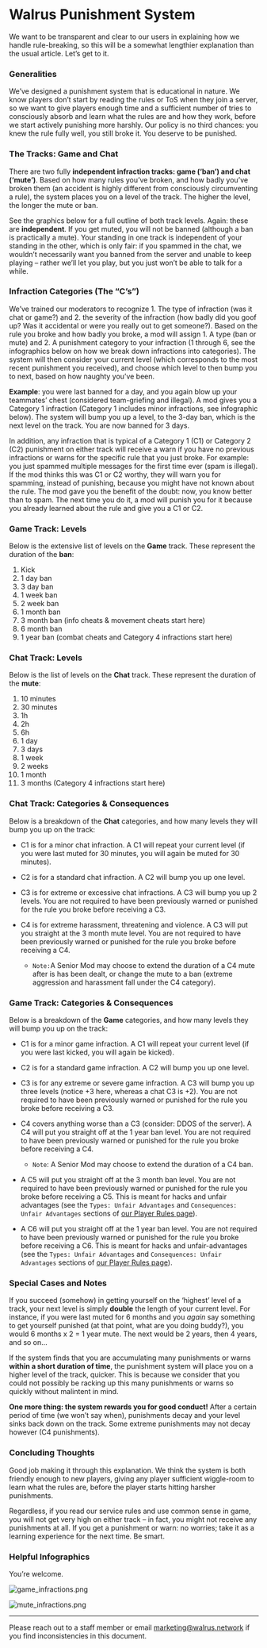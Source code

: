 # **Walrus Punishment System**

We want to be transparent and clear to our users in explaining how we handle rule-breaking, so this will be a somewhat lengthier explanation than the usual article. Let’s get to it.


### **Generalities**

We’ve designed a punishment system that is educational in nature. We know players don’t start by reading the rules or ToS when they join a server, so we want to give players enough time and a sufficient number of tries to consciously absorb and learn what the rules are and how they work, before we start actively punishing more harshly. Our policy is no third chances: you knew the rule fully well, you still broke it. You deserve to be punished.


### **The Tracks: Game and Chat**

There are two fully **independent infraction tracks: game (‘ban’) and chat (‘mute’)**. Based on how many rules you’ve broken, and how badly you’ve broken them (an accident is highly different from consciously circumventing a rule), the system places you on a level of the track. The higher the level, the longer the mute or ban.

See the graphics below for a full outline of both track levels.  Again: these are **independent**. If you get muted, you will not be banned (although a ban is practically a mute).  Your standing in one track is independent of your standing in the other, which is only fair: if you spammed in the chat, we wouldn’t necessarily want you banned from the server and unable to keep playing – rather we’ll let you play, but you just won’t be able to talk for a while.


### **Infraction Categories (The “C’s”)**

We’ve trained our moderators to recognize 1. The type of infraction (was it chat or game?) and 2. the severity of the infraction (how badly did you goof up? Was it accidental or were you really out to get someone?).  Based on the rule you broke and how badly you broke, a mod will assign 1. A type (ban or mute) and 2. A punishment category to your infraction (1 through 6, see the infographics below on how we break down infractions into categories).  The system will then consider your current level (which corresponds to the most recent punishment you received), and choose which level to then bump you to next, based on how naughty you’ve been.

**Example**: you were last banned for a day, and you again blow up your teammates’ chest (considered team-griefing and illegal).  A mod gives you a Category 1 infraction (Category 1 includes minor infractions, see infographic below).  The system will bump you up a level, to the 3-day ban, which is the next level on the track.  You are now banned for 3 days.

In addition, any infraction that is typical of a Category 1 (C1) or Category 2 (C2) punishment on either track will receive a warn if you have no previous infractions or warns for the specific rule that you just broke.  For example: you just spammed multiple messages for the first time ever (spam is illegal).  If the mod thinks this was C1 or C2 worthy, they will warn you for spamming, instead of punishing, because you might have not known about the rule.  The mod gave you the benefit of the doubt: now, you know better than to spam.  The next time you do it, a mod will punish you for it because you already learned about the rule and give you a C1 or C2.


### **Game Track: Levels**

Below is the extensive list of levels on the **Game** track.  These represent the duration of the **ban**:

1. Kick
2. 1 day ban
3. 3 day ban
4. 1 week ban
5. 2 week ban
6. 1 month ban
7. 3 month ban (info cheats & movement cheats start here)
8. 6 month ban
9. 1 year ban (combat cheats and Category 4 infractions start here)


### **Chat Track: Levels**

Below is the list of levels on the **Chat** track. These represent the duration of the **mute**:

1. 10 minutes
2. 30 minutes
3. 1h
4. 2h
5. 6h
6. 1 day
7. 3 days
8. 1 week
9. 2 weeks
10. 1 month
11. 3 months (Category 4 infractions start here)


### **Chat Track: Categories & Consequences**

Below is a breakdown of the **Chat** categories, and how many levels they will bump you up on the track:

- C1 is for a minor chat infraction.  A C1 will repeat your current level (if you were last muted for 30 minutes, you will again be muted for 30 minutes).

- C2 is for a standard chat infraction.  A C2 will bump you up one level.

- C3 is for extreme or excessive chat infractions.  A C3 will bump you up 2 levels. You are not required to have been previously warned or punished for the rule you broke before receiving a C3.

- C4 is for extreme harassment, threatening and violence. A C3 will put you straight at the 3 month mute level. You are not required to have been previously warned or punished for the rule you broke before receiving a C4.
    - `Note:`A Senior Mod may choose to extend the duration of a C4 mute after is has been dealt, or change the mute to a ban (extreme aggression and harassment fall under the C4 category).


### **Game Track: Categories & Consequences**

Below is a breakdown of the **Game** categories, and how many levels they will bump you up on the track:

- C1 is for a minor game infraction. A C1 will repeat your current level (if you were last kicked, you will again be kicked).

- C2 is for a standard game infraction.  A C2 will bump you up one level.

- C3 is for any extreme or severe game infraction.  A C3 will bump you up three levels (notice +3 here, whereas a chat C3 is +2). You are not required to have been previously warned or punished for the rule you broke before receiving a C3.

- C4 covers anything worse than a C3 (consider: DDOS of the server).  A C4 will put you straight off at the 1 year ban level. You are not required to have been previously warned or punished for the rule you broke before receiving a C4.
    - `Note`: A Senior Mod may choose to extend the duration of a C4 ban.

- A C5 will put you straight off at the 3 month ban level. You are not required to have been previously warned or punished for the rule you broke before receiving a C5. This is meant for hacks and unfair advantages (see the `Types: Unfair Advantages` and `Consequences: Unfair Advantages` sections of [our Player Rules page](/rules)).

- A C6 will put you straight off at the 1 year ban level. You are not required to have been previously warned or punished for the rule you broke before receiving a C6. This is meant for hacks and unfair-advantages (see the `Types: Unfair Advantages` and `Consequences: Unfair Advantages` sections of [our Player Rules page](/rules)).


### **Special Cases and Notes**

If you succeed (somehow) in getting yourself on the ‘highest’ level of a track, your next level is simply **double** the length of your current level. For instance, if you were last muted for 6 months and you *again* say something to get yourself punished (at that point, what are you doing buddy?), you would 6 months x 2 = 1 year mute.  The next would be 2 years, then 4 years, and so on…

If the system finds that you are accumulating many punishments or warns **within a short duration of time**, the punishment system will place you on a higher level of the track, quicker.  This is because we consider that you could not possibly be racking up this many punishments or warns so quickly without malintent in mind.

**One more thing: the system rewards you for good conduct!** After a certain period of time (we won’t say when), punishments decay and your level sinks back down on the track.  Some extreme punishments may not decay however (C4 punishments).


### **Concluding Thoughts**

Good job making it through this explanation.  We think the system is both friendly enough to new players, giving any player sufficient wiggle-room to learn what the rules are, before the player starts hitting harsher punishments.

Regardless, if you read our service rules and use common sense in game, you will not get very high on either track – in fact, you might not receive any punishments at all.  If you get a punishment or warn: no worries; take it as a learning experience for the next time.  Be smart.


### **Helpful Infographics**

You’re welcome.

![game_infractions.png](https://drive.google.com/uc?export=view&id=1_bZyW2spQ5KZrwJ3SRYy_z_iwUsfzLVf)

![mute_infractions.png](https://drive.google.com/uc?export=view&id=1bsted8qYP1CXze6OmnPo1-qRMAJHOVos)

---

Please reach out to a staff member or email [marketing@walrus.network](mailto:marketing@walrus.network) if you find inconsistencies in this document.
